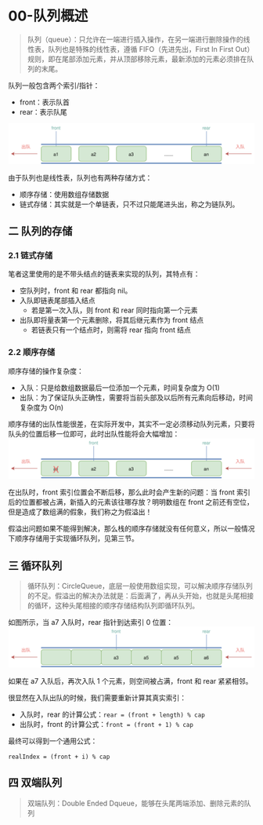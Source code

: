 # 00-队列概述

> 队列（queue）：只允许在一端进行插入操作，在另一端进行删除操作的线性表，队列也是特殊的线性表，遵循 FIFO（先进先出，First In First Out）规则，即在尾部添加元素，并从顶部移除元素，最新添加的元素必须排在队列的末尾。

队列一般包含两个索引/指针：

- front：表示队首
- rear：表示队尾

![](../images/structure/queue-01.svg)

由于队列也是线性表，队列也有两种存储方式：

- 顺序存储：使用数组存储数据
- 链式存储：其实就是一个单链表，只不过只能尾进头出，称之为链队列。

## 二 队列的存储

### 2.1 链式存储

笔者这里使用的是不带头结点的链表来实现的队列，其特点有：

- 空队列时，front 和 rear 都指向 nil。
- 入队即链表尾部插入结点
  - 若是第一次入队，则 front 和 rear 同时指向第一个元素
- 出队即将量表第一个元素删除，将其后继元素作为 front 结点
  - 若链表只有一个结点时，则需将 rear 指向 front 结点

### 2.2 顺序存储

顺序存储的操作复杂度：

- 入队：只是给数组数据最后一位添加一个元素，时间复杂度为 O(1)
- 出队：为了保证队头正确性，需要将当前头部及以后所有元素向后移动，时间复杂度为 O(n)

顺序存储的出队性能很差，在实际开发中，其实不一定必须移动队列元素，只要将队头的位置后移一位即可，此时出队性能将会大幅增加：  
![](../images/structure/queue-02.svg)

在出队时，front 索引位置会不断后移，那么此时会产生新的问题：当 front 索引后的位置都被占满，新插入的元素该往哪存放？明明数组在 front 之前还有空位，但是造成了数组满的假象，我们称之为假溢出！

假溢出问题如果不能得到解决，那么栈的顺序存储就没有任何意义，所以一般情况下顺序存储用于实现循环队列，见第三节。

## 三 循环队列

> 循环队列：CircleQueue，底层一般使用数组实现，可以解决顺序存储队列的不足。假溢出的解决办法就是：后面满了，再从头开始，也就是头尾相接的循环，这种头尾相接的顺序存储结构队列即循环队列。

如图所示，当 a7 入队时，rear 指针到达索引 0 位置：  
![](../images/structure/queue-03.svg)

如果在 a7 入队后，再次入队 1 个元素，则空间被占满，front 和 rear 紧紧相邻。

很显然在入队出队的时候，我们需要重新计算其真实索引：

- 入队时，rear 的计算公式：`rear = (front + length) % cap`
- 出队时，front 的计算公式：`front = (front + 1) % cap`

最终可以得到一个通用公式：

```
realIndex = (front + i) % cap
```

## 四 双端队列

> 双端队列：Double Ended Dqueue，能够在头尾两端添加、删除元素的队列
